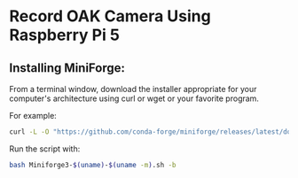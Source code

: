 # Record OAK Camera Using Raspberry Pi 5

## Installing MiniForge:
From a terminal window, download the installer appropriate for your computer's architecture using curl or wget or your favorite program. 

For example:

```sh
curl -L -O "https://github.com/conda-forge/miniforge/releases/latest/download/Miniforge3-$(uname)-$(uname -m).sh"
```

Run the script with:

```sh
bash Miniforge3-$(uname)-$(uname -m).sh -b 
```
